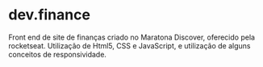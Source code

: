# dev.finance
Front end de site de finanças criado no Maratona Discover, oferecido pela rocketseat. Utilização de Html5, CSS e JavaScript, e utilização de alguns conceitos de responsividade.
